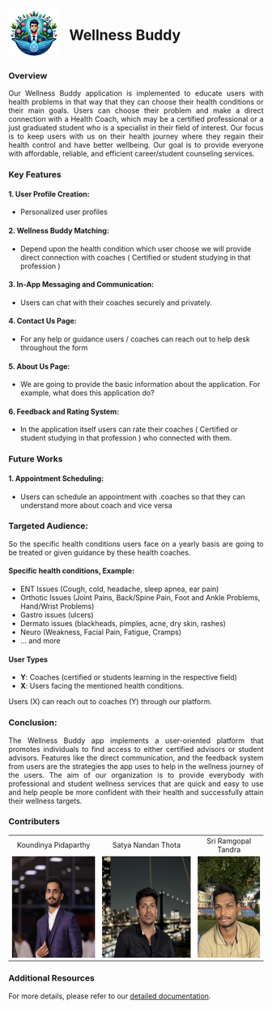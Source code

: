<div style="display:flex"><span style="margin-right:20px"><img src="./images/wb_logo.png"  width="100px"></img></span> <h1>Wellness Buddy</h1></div>

### Overview

<p style="text-align:justify">
Our Wellness Buddy application is implemented to educate users with health problems in that way that they can choose their health conditions or their main goals. Users can choose their problem and make a direct connection with a Health Coach, which may be a certified professional or a just graduated student who is a specialist in their field of interest. Our focus is to keep users with us on their health journey where they regain their health control and have better wellbeing. Our goal is to provide everyone with affordable, reliable, and efficient career/student counseling services.
</p>

### Key Features

#### 1. User Profile Creation:

- Personalized user profiles

#### 2. Wellness Buddy Matching:

- Depend upon the health condition which user choose we will provide direct connection with coaches ( Certified or student studying in that profession )

#### 3. In-App Messaging and Communication:

- Users can chat with their coaches securely and privately.

#### 4. Contact Us Page:

- For any help or guidance users / coaches can reach out to help desk throughout the form

#### 5. About Us Page:

- We are going to provide the basic information about the application. For example, what does this application do?

#### 6. Feedback and Rating System:

- In the application itself users can rate their coaches ( Certified or student studying in that profession ) who connected with them.

### Future Works

#### 1. Appointment Scheduling:

- Users can schedule an appointment with .coaches so that they can understand more about coach and vice versa

### Targeted Audience:

<p style="text-align:justify">
So the specific health conditions users face on a yearly basis are going to be treated or given guidance by these health coaches.
</p>

#### Specific health conditions, Example:

- ENT Issues (Cough, cold, headache, sleep apnea, ear pain)
- Orthotic Issues (Joint Pains, Back/Spine Pain, Foot and Ankle Problems, Hand/Wrist Problems)
- Gastro issues (ulcers)
- Dermato issues (blackheads, pimples, acne, dry skin, rashes)
- Neuro (Weakness, Facial Pain, Fatigue, Cramps)
- ... and more

#### User Types

- **Y**: Coaches (certified or students learning in the respective field)
- **X**: Users facing the mentioned health conditions.

<p style="text-align:justify">
Users (X) can reach out to coaches (Y) through our platform.
</p>

### Conclusion:

<p style="text-align:justify">
The Wellness Buddy app implements a user-oriented platform that promotes individuals to find access to either certified advisors or student advisors. Features like the direct communication, and the feedback system from users are the strategies the app uses to help in the wellness journey of the users. The aim of our organization is to provide everybody with professional and student wellness services that are quick and easy to use and help people be more confident with their health and successfully attain their wellness targets.
</p>

### Contributers

<table style="border-collapse: collapse; border: none;">
<tr align="center" style="border-collapse: collapse; border: none;">
<td style="border-collapse: collapse; border:none">Koundinya Pidaparthy</td>
<td style="border:none">Satya Nandan Thota</td>
<td style="border:none">Sri Ramgopal Tandra</td>
</tr>
<tr align="center">
<td style="border:none"><a href="https://github.com/koundinyapidaparthy2" style="text-decoration: none;">
    <img src="./images/KP.jpg"  height=200px alt="KP"></img>
  </a></td>
<td style="border:none"><a href="https://github.com/S-A-T-Y-A" style="text-decoration: none;">
    <img src="./images/sn.jpg"  height=200px alt="satya">
  </a></td>
<td style="border:none"><a href="https://github.com/SR-Naidu" style="text-decoration: none;">
    <img src="./images/sri.jpg"   height=200px alt="sri"></img>
  </a></td>
</tr>
</table>

### Additional Resources

For more details, please refer to our [detailed documentation](https://docs.google.com/document/d/1C8_9gd_1M1Xrq3yuvweFGy80IgsbAsMhczvUfKRwSqI).

